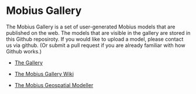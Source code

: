 # Mobius Gallery

The Mobius Gallery is a set of user-generated Mobius models that are published on the web. The models that are visible in the gallery are stored in this Github reposiroty. If you would like to upload a model, please contact us via github. (Or submit a pull request if you are already familiar with how Github works.)

* [The Gallery](https://design-automation.github.io/mobius-geospatial/gallery)

* [The Mobius Gallery Wiki](https://github.com/design-automation/mobius-gallery/wiki/Mobius-Gallery-Wiki)

* [The Mobius Geospatial Modeller](https://design-automation.github.io/mobius-cesium/editor)

